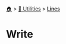 <!--startTocHeader-->
[🏠](../../README.md) > [🔧 Utilities](../README.md) > [Lines](README.md)
# Write
<!--endTocHeader--

TODO: Write about `Write`

!--startTocSubTopic-->
<!--endTocSubTopic-->